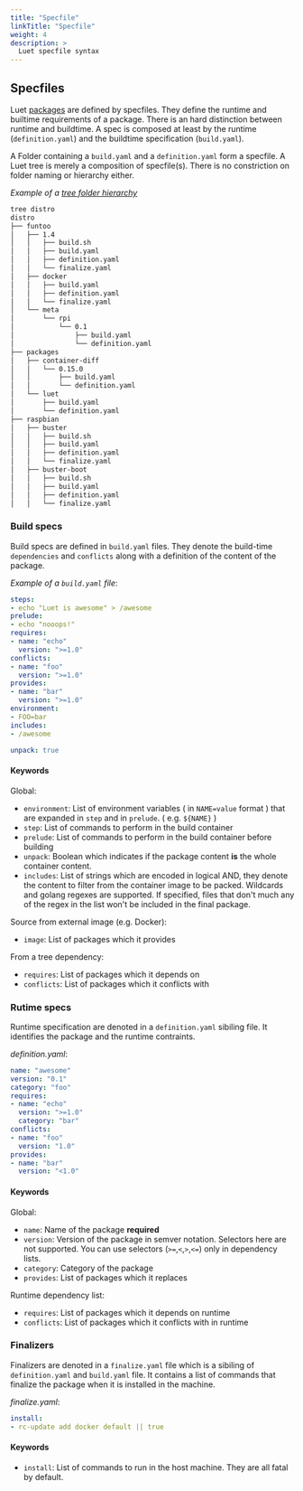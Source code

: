 ```yaml
---
title: "Specfile"
linkTitle: "Specfile"
weight: 4
description: >
  Luet specfile syntax
---
```


## Specfiles

Luet [packages](/docs/docs/concepts/packages/) are defined by specfiles. They define the runtime and builtime requirements of a package.
There is an hard distinction between runtime and buildtime. A spec is composed at least by the runtime (`definition.yaml`) and the buildtime specification (`build.yaml`).

A Folder containing a `build.yaml` and a `definition.yaml` form a specfile. A Luet tree is merely a composition of specfile(s).  There is no constriction on folder naming or hierarchy either.

*Example of a [tree folder hierarchy](https://github.com/Luet-lab/luet-embedded/tree/master/distro)*
```bash
tree distro                                                      
distro
├── funtoo              
│   ├── 1.4
│   │   ├── build.sh        
│   │   ├── build.yaml                                             
│   │   ├── definition.yaml
│   │   └── finalize.yaml
│   ├── docker
│   │   ├── build.yaml
│   │   ├── definition.yaml
│   │   └── finalize.yaml
│   └── meta
│       └── rpi
│           └── 0.1
│               ├── build.yaml
│               └── definition.yaml
├── packages
│   ├── container-diff
│   │   └── 0.15.0
│   │       ├── build.yaml
│   │       └── definition.yaml
│   └── luet
│       ├── build.yaml
│       └── definition.yaml
├── raspbian
│   ├── buster
│   │   ├── build.sh
│   │   ├── build.yaml
│   │   ├── definition.yaml
│   │   └── finalize.yaml
│   ├── buster-boot
│   │   ├── build.sh
│   │   ├── build.yaml
│   │   ├── definition.yaml
│   │   └── finalize.yaml
```

### Build specs

Build specs are defined in `build.yaml` files. They denote the build-time `dependencies` and `conflicts` along with a definition of the content of the package.

*Example of a `build.yaml` file*:
```yaml
steps:
- echo "Luet is awesome" > /awesome
prelude:
- echo "nooops!"
requires:
- name: "echo"
  version: ">=1.0"
conflicts:
- name: "foo"
  version: ">=1.0"
provides:
- name: "bar"
  version: ">=1.0"
environment:
- FOO=bar
includes:
- /awesome

unpack: true
```

#### Keywords

Global:

- `environment`: List of environment variables ( in `NAME=value` format ) that are expanded in `step` and in `prelude`. ( e.g. `${NAME}` )
- `step`: List of commands to perform in the build container
- `prelude`: List of commands to perform in the build container before building
- `unpack`: Boolean which indicates if the package content **is** the whole container content.
- `includes`: List of strings which are encoded in logical AND, they denote the content to filter from the container image to be packed. Wildcards and golang regexes are supported. If specified, files that don't much any of the regex in the list won't be included in the final package.

Source from external image (e.g. Docker):

- `image`: List of packages which it provides

From a tree dependency:

- `requires`: List of packages which it depends on
- `conflicts`: List of packages which it conflicts with

### Rutime specs

Runtime specification are denoted in a `definition.yaml` sibiling file. It identifies the package and the runtime contraints.

*definition.yaml*:
```yaml
name: "awesome"
version: "0.1"
category: "foo"
requires:
- name: "echo"
  version: ">=1.0"
  category: "bar"
conflicts:
- name: "foo"
  version: "1.0"
provides:
- name: "bar"
  version: "<1.0"
```
#### Keywords

Global:

- `name`: Name of the package **required**
- `version`: Version of the package in semver notation. Selectors here are not supported. You can use selectors (`>=`,`<`,`>`,`<=`) only in dependency lists.
- `category`: Category of the package
- `provides`: List of packages which it replaces

Runtime dependency list:

- `requires`: List of packages which it depends on runtime
- `conflicts`: List of packages which it conflicts with in runtime

### Finalizers

Finalizers are denoted in a `finalize.yaml` file which is a sibiling of `definition.yaml` and `build.yaml` file. It contains a list of commands that finalize the package when it is installed in the machine.

*finalize.yaml*:
```yaml
install:
- rc-update add docker default || true
```

#### Keywords

- `install`: List of commands to run in the host machine. They are all fatal by default.